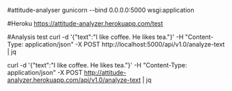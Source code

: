 #attitude-analyser 
gunicorn --bind 0.0.0.0:5000 wsgi:application 

#Heroku 
https://attitude-analyzer.herokuapp.com/test 

#Analysis test
curl -d '{"text":"I like coffee. He likes tea."}'  -H "Content-Type: application/json" -X POST http://localhost:5000/api/v1.0/analyze-text  | jq

curl -d '{"text":"I like coffee. He likes tea."}'  -H "Content-Type: application/json" -X POST http://attitude-analyzer.herokuapp.com/api/v1.0/analyze-text  | jq

